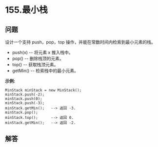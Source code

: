 # 155.最小栈

## 问题

设计一个支持 push，pop，top 操作，并能在常数时间内检索到最小元素的栈。

* push(x) -- 将元素 x 推入栈中。
* pop() -- 删除栈顶的元素。
* top() -- 获取栈顶元素。
* getMin() -- 检索栈中的最小元素。

**示例:**

```
MinStack minStack = new MinStack();
minStack.push(-2);
minStack.push(0);
minStack.push(-3);
minStack.getMin();   --> 返回 -3.
minStack.pop();
minStack.top();      --> 返回 0.
minStack.getMin();   --> 返回 -2.

```



## 解答

